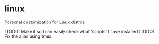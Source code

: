 # linux
Personal customization for Linux distros

[TODO] Make it so I can easily check what 'scripts' I have installed
[TODO] Fix the alias using tmux

